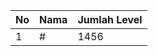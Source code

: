 | No | Nama            | Jumlah Level |
|----|-----------------|--------------|
| 1  | #    |    1456        |
